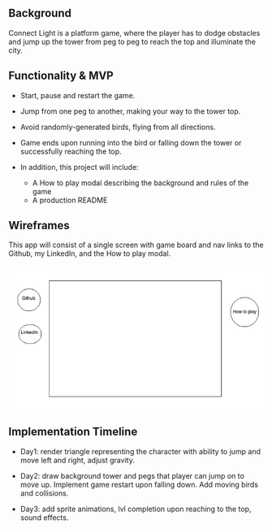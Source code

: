 ## Background

Connect Light is a platform game, where the player has to dodge obstacles and jump up the tower from peg to peg to reach the top and illuminate the city. 

## Functionality & MVP
* Start, pause and restart the game.
* Jump from one peg to another, making your way to the tower top.
* Avoid randomly-generated birds, flying from all directions.
* Game ends upon running into the bird or falling down the tower or successfully reaching the top.

* In addition, this project will include: 
  * A How to play modal describing the background and rules of the game
  * A production README
  
 ## Wireframes
 
This app will consist of a single screen with game board and nav links to the Github, my LinkedIn, and the How to play modal.

![](/src/images/schema.png)

## Implementation Timeline 

* Day1: render triangle representing the character with ability to jump and move left and right, adjust gravity.

* Day2: draw background tower and pegs that player can jump on to move up. Implement game restart upon falling down. Add moving birds and collisions.

* Day3: add sprite animations, lvl completion upon reaching to the top, sound effects.
